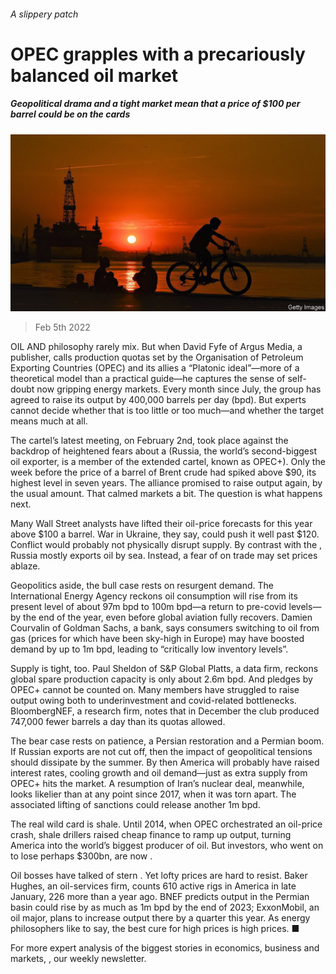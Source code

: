 ###### A slippery patch

# OPEC grapples with a precariously balanced oil market 

##### Geopolitical drama and a tight market mean that a price of $100 per barrel could be on the cards 

![image](images/20220205_fnp502.jpg) 

> Feb 5th 2022 

OIL AND philosophy rarely mix. But when David Fyfe of Argus Media, a publisher, calls production quotas set by the Organisation of Petroleum Exporting Countries (OPEC) and its allies a “Platonic ideal”—more of a theoretical model than a practical guide—he captures the sense of self-doubt now gripping energy markets. Every month since July, the group has agreed to raise its output by 400,000 barrels per day (bpd). But experts cannot decide whether that is too little or too much—and whether the target means much at all.

The cartel’s latest meeting, on February 2nd, took place against the backdrop of heightened fears about a  (Russia, the world’s second-biggest oil exporter, is a member of the extended cartel, known as OPEC+). Only the week before the price of a barrel of Brent crude had spiked above $90, its highest level in seven years. The alliance promised to raise output again, by the usual amount. That calmed markets a bit. The question is what happens next.


Many Wall Street analysts have lifted their oil-price forecasts for this year above $100 a barrel. War in Ukraine, they say, could push it well past $120. Conflict would probably not physically disrupt supply. By contrast with the , Russia mostly exports oil by sea. Instead, a fear of  on trade may set prices ablaze.

Geopolitics aside, the bull case rests on resurgent demand. The International Energy Agency reckons oil consumption will rise from its present level of about 97m bpd to 100m bpd—a return to pre-covid levels—by the end of the year, even before global aviation fully recovers. Damien Courvalin of Goldman Sachs, a bank, says consumers switching to oil from gas (prices for which have been sky-high in Europe) may have boosted demand by up to 1m bpd, leading to “critically low inventory levels”.

Supply is tight, too. Paul Sheldon of S&amp;P Global Platts, a data firm, reckons global spare production capacity is only about 2.6m bpd. And pledges by OPEC+ cannot be counted on. Many members have struggled to raise output owing both to underinvestment and covid-related bottlenecks. BloombergNEF, a research firm, notes that in December the club produced 747,000 fewer barrels a day than its quotas allowed.

The bear case rests on patience, a Persian restoration and a Permian boom. If Russian exports are not cut off, then the impact of geopolitical tensions should dissipate by the summer. By then America will probably have raised interest rates, cooling growth and oil demand—just as extra supply from OPEC+ hits the market. A resumption of Iran’s nuclear deal, meanwhile, looks likelier than at any point since 2017, when it was torn apart. The associated lifting of sanctions could release another 1m bpd.

The real wild card is shale. Until 2014, when OPEC orchestrated an oil-price crash, shale drillers raised cheap finance to ramp up output, turning America into the world’s biggest producer of oil. But investors, who went on to lose perhaps $300bn, are now .

Oil bosses have talked of stern . Yet lofty prices are hard to resist. Baker Hughes, an oil-services firm, counts 610 active rigs in America in late January, 226 more than a year ago. BNEF predicts output in the Permian basin could rise by as much as 1m bpd by the end of 2023; ExxonMobil, an oil major, plans to increase output there by a quarter this year. As energy philosophers like to say, the best cure for high prices is high prices. ■

For more expert analysis of the biggest stories in economics, business and markets, , our weekly newsletter.

